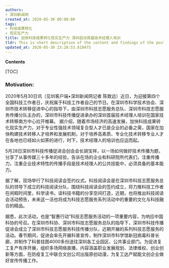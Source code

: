 ```yaml
---
authors:
- 深圳新闻网
created_at: 2020-05-30 00:00:00
tags:
- 科技成果转化
- 现实生产力
title: 加快科技成果转化现实生产力 深圳启动首届技术经理人培训
tldr: This is short description of the content and findings of the post.
updated_at: 2020-05-30 23:28:53.810475
---
```


**Contents**

[TOC]

### Motivation:
  2020年5月30日讯（见圳客户端•深圳新闻网记者 陈致远）近日，为迎接第四个全国科技工作者日，庆祝属于科技工作者自己的节日。在深圳市科学技术协会、深圳市技术转移促进中心的指导下，由深圳市科技志愿服务总队、深圳市科技志愿服务传播分队主办的，深圳市科技传播促进承办的深圳首届技术经理人培训在国家技术转移南方中心拉开帷幕。
据介绍，随着市场经济的高速发展，加快科技成果转化现实生产力，对于专业性强技术领域复合型人才已是企业的必备之需，国家在加快构建技术转移人才培养和发展机制，对于培养高素质、专业化技术转移专业人才在各地也已经如火如荼的进行，时下，技术经理人的培训也应运而起。

  5月28日深圳市科技传播促进会创会会长胡宝祥，以一场如何做好技术传播为题，分享了从事传媒三十多年的经验，告诉在场的企业和科研院所代表们，注重传播力，注重企业技术特性的传播手段是技术经理人的公共技能中，必须具备的基本能力。

  据了解，现场举行了科技阅读会签约仪式。科技阅读会是在深圳市科技志愿服务总队的领导下成立的科技阅读分队，围绕科技阅读会的签约成立，将力推科技工作者在闲暇时间里，科学读书，读科技书籍的分享空间打造，近期，也将推出科技阅读会活动预告，未来这一活也将成为科技志愿服务系列活动中的重要的文化与科技融合的精品。

  据悉，此次活动，也是“智惠行动”科技志愿服务活动的一项重要内容，为响应中国科协的号召。在深圳市科协、深圳市科技志愿服务总队的指导下，深圳市科技传播促进会成立了深圳市科技志愿服务科技传播分队，近期开展的系列科技志愿服务的活动。春节期间，促进会率先开展科普宣传，制作深圳市科学馆新冠病毒科普长廊，并制作了科普挂图4000多份送往深圳各工业园区、公共事业部门。为促进复工复产有序开展，组织多场网络直播，内容涵盖职业发展规划、法律维权、创业创新等方面，在防疫复工中联合文创公司出版原创动漫，为复工达产赋能文创企业做好宣传传播工作。

